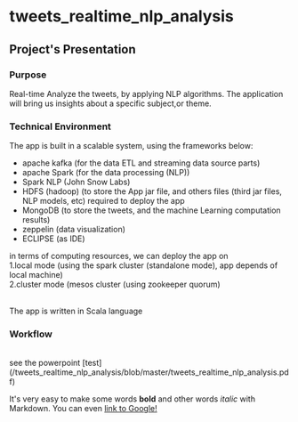 # tweets_realtime_nlp_analysis

## Project's Presentation

### Purpose <br>
Real-time Analyze the tweets, by applying NLP algorithms. The application will bring us insights about a specific subject,or theme.
<br>

### Technical Environment <br>
The app is built in a scalable system, using the frameworks below: <br>
- apache kafka (for the data ETL and streaming data source parts) <br>
- apache Spark (for the data processing (NLP)) <br>
- Spark NLP (John Snow Labs) <br>
- HDFS (hadoop) (to store the App jar file, and others files (third jar files, NLP models, etc) required to deploy the app
- MongoDB (to store the tweets, and the machine Learning computation results) <br>
- zeppelin (data visualization) <br>
- ECLIPSE (as IDE)

in terms of computing resources, we can deploy the app on  <br>
1.local mode (using the spark cluster (standalone mode), app depends of local machine) <br>
2.cluster mode (mesos cluster (using zookeeper quorum) <br>

<br>
The app is written in Scala language

### Workflow
<br>
see the powerpoint [test](/tweets_realtime_nlp_analysis/blob/master/tweets_realtime_nlp_analysis.pdf)
<br>

It's very easy to make some words **bold** and other words *italic* with Markdown. You can even [link to Google!](http://google.com)




